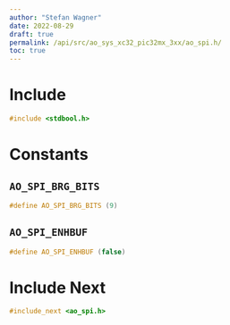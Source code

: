 ```yaml
---
author: "Stefan Wagner"
date: 2022-08-29
draft: true
permalink: /api/src/ao_sys_xc32_pic32mx_3xx/ao_spi.h/
toc: true
---
```


# Include

```c
#include <stdbool.h>
```

# Constants

## `AO_SPI_BRG_BITS`

```c
#define AO_SPI_BRG_BITS (9)
```

## `AO_SPI_ENHBUF`

```c
#define AO_SPI_ENHBUF (false)
```

# Include Next

```c
#include_next <ao_spi.h>
```
